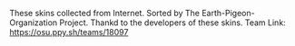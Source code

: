 These skins collected from Internet.
Sorted by The Earth-Pigeon-Organization Project.
Thankd to the developers of these skins.
Team Link: https://osu.ppy.sh/teams/18097
